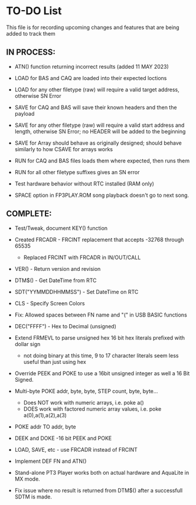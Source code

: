 # TO-DO List

This file is for recording upcoming changes and features that are being added to track them

## IN PROCESS:
- ATN() function returning incorrect results (added 11 MAY 2023)

- LOAD for BAS and CAQ are loaded into their expected loctions

- LOAD for any other filetype (raw) will require a valid target address, otherwise SN Error

- SAVE for CAQ and BAS will save their known headers and then the payload

- SAVE for any other filetype (raw) will require a valid start address and length, otherwise SN Error; no HEADER will be added to the beginning

- SAVE for Array should behave as originally designed; should behave similarly to how CSAVE for arrays works

- RUN for CAQ and BAS files loads them where expected, then runs them

- RUN for all other filetype suffixes gives an SN error

- Test hardware behavior without RTC installed (RAM only)

- SPACE option in FP3PLAY.ROM song playback doesn't go to next song.


## COMPLETE:

- Test/Tweak, document KEY() function

- Created FRCADR - FRCINT replacement that accepts -32768 through 65535
  - Replaced FRCINT with FRCADR in IN/OUT/CALL

- VER() - Return version and revision

- DTM$() - Get DateTime from RTC

- SDT("YYMMDDHHMMSS") - Set DateTime on RTC

- CLS - Specify Screen Colors

- Fix: Allowed spaces between FN name and "(" in USB BASIC functions

- DEC("FFFF") - Hex to Decimal (unsigned)

- Extend FRMEVL to parse unsigned hex 16 bit hex literals prefixed with dollar sign
  - not doing binary at this time, 9 to 17 character literals seem less useful than just using hex

- Override PEEK and POKE to use a 16bit unsigned integer as well a 16 Bit Signed.

- Multi-byte POKE addr, byte, byte, STEP count, byte, byte...
  - Does NOT work with numeric arrays, i.e. poke a()
  - DOES work with factored numeric array values, i.e. poke a(0),a(1),a(2),a(3)

- POKE addr TO addr, byte

- DEEK and DOKE -16 bit PEEK and POKE

- LOAD, SAVE, etc - use FRCADR instead of FRCINT

- Implement DEF FN and ATN()

- Stand-alone PT3 Player works both on actual hardware and AquaLite in MX mode.

- Fix issue where no result is returned from DTM$() after a successfull SDTM is made.
